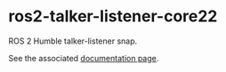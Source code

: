 # ros2-talker-listener-core22

ROS 2 Humble talker-listener snap.

See the associated [documentation page](https://snapcraft.io/docs/ros2-applications#heading--core22).
